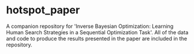 # hotspot_paper
A companion repository for 'Inverse Bayesian Optimization: Learning Human Search Strategies in a Sequential Optimization Task'.  All of the data and code to produce the results presented in the paper are included in the repository.  
